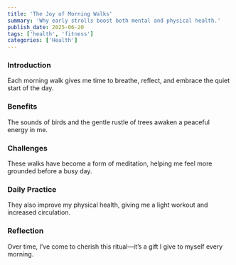 ```yaml
---
title: 'The Joy of Morning Walks'
summary: 'Why early strolls boost both mental and physical health.'
publish_date: 2025-06-20
tags: ['health', 'fitness']
categories: ['Health']
---
```


### Introduction

Each morning walk gives me time to breathe, reflect, and embrace the quiet start of the day.

### Benefits

The sounds of birds and the gentle rustle of trees awaken a peaceful energy in me.

### Challenges

These walks have become a form of meditation, helping me feel more grounded before a busy day.

### Daily Practice

They also improve my physical health, giving me a light workout and increased circulation.

### Reflection

Over time, I’ve come to cherish this ritual—it’s a gift I give to myself every morning.
